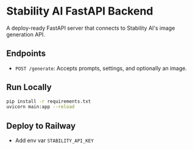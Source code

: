 
# Stability AI FastAPI Backend

A deploy-ready FastAPI server that connects to Stability AI's image generation API.

## Endpoints
- `POST /generate`: Accepts prompts, settings, and optionally an image.

## Run Locally
```bash
pip install -r requirements.txt
uvicorn main:app --reload
```

## Deploy to Railway
- Add env var `STABILITY_API_KEY`
